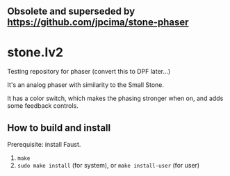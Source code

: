 **Obsolete and superseded by https://github.com/jpcima/stone-phaser**
--

# stone.lv2
Testing repository for phaser (convert this to DPF later...)

It's an analog phaser with similarity to the Small Stone.

It has a color switch, which makes the phasing stronger when on, and adds some feedback controls.

## How to build and install

Prerequisite: install Faust.

1. `make`
2. `sudo make install` (for system), or `make install-user` (for user)
